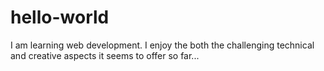 # hello-world
I am learning web development. I enjoy the both the challenging technical and creative aspects it seems to offer so far...
